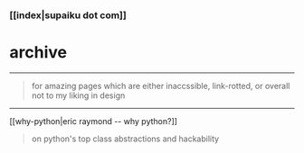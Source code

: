 ### [[index|supaiku dot com]]

# archive

---
> for amazing pages which are either inaccssible, link-rotted, or overall not to my liking in design
---

[[why-python|eric raymond -- why python?]]
> on python's top class abstractions and hackability
